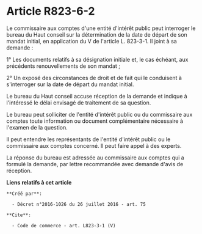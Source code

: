 # Article R823-6-2

Le commissaire aux comptes d'une entité d'intérêt public peut interroger le bureau du Haut conseil sur la détermination de la
date de départ de son mandat initial, en application du V de l'article L. 823-3-1. Il joint à sa demande : 

1° Les documents relatifs à sa désignation initiale et, le cas échéant, aux précédents renouvellements de son mandat ; 

2° Un exposé des circonstances de droit et de fait qui le conduisent à s'interroger sur la date de départ du mandat initial. 

Le bureau du Haut conseil accuse réception de la demande et indique à l'intéressé le délai envisagé de traitement de sa
question. 

Le bureau peut solliciter de l'entité d'intérêt public ou du commissaire aux comptes toute information ou document
complémentaire nécessaire à l'examen de la question. 

Il peut entendre les représentants de l'entité d'intérêt public ou le commissaire aux comptes concerné. Il peut faire appel à
des experts. 

La réponse du bureau est adressée au commissaire aux comptes qui a formulé la demande, par lettre recommandée avec demande
d'avis de réception.

**Liens relatifs à cet article**

	**Créé par**:

	  - Décret n°2016-1026 du 26 juillet 2016 - art. 75

	**Cite**:

	  - Code de commerce - art. L823-3-1 (V)
